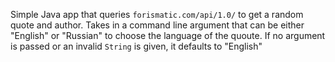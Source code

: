Simple Java app that queries `forismatic.com/api/1.0/` to get a random quote and author. 
Takes in a command line argument that can be either "English" or "Russian" to choose the language of the quoute.
If no argument is passed or an invalid `String` is given, it defaults to "English"
